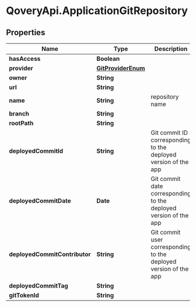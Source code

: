 # QoveryApi.ApplicationGitRepository

## Properties

Name | Type | Description | Notes
------------ | ------------- | ------------- | -------------
**hasAccess** | **Boolean** |  | [optional] 
**provider** | [**GitProviderEnum**](GitProviderEnum.md) |  | [optional] 
**owner** | **String** |  | [optional] 
**url** | **String** |  | [optional] 
**name** | **String** | repository name | [optional] 
**branch** | **String** |  | [optional] 
**rootPath** | **String** |  | [optional] 
**deployedCommitId** | **String** | Git commit ID corresponding to the deployed version of the app | [optional] 
**deployedCommitDate** | **Date** | Git commit date corresponding to the deployed version of the app | [optional] [readonly] 
**deployedCommitContributor** | **String** | Git commit user corresponding to the deployed version of the app | [optional] 
**deployedCommitTag** | **String** |  | [optional] 
**gitTokenId** | **String** |  | [optional] 


